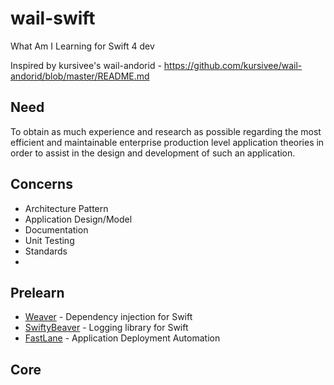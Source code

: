 # wail-swift
What Am I Learning for Swift 4 dev

Inspired by kursivee's wail-andorid - https://github.com/kursivee/wail-andorid/blob/master/README.md
## Need
To obtain as much experience and research as possible regarding the most efficient and maintainable enterprise production level application theories in order to assist in the design and development of such an application.
## Concerns
* Architecture Pattern
* Application Design/Model
* Documentation
* Unit Testing
* Standards
* 

## Prelearn
* [Weaver](https://github.com/scribd/Weaver) - Dependency injection for Swift
* [SwiftyBeaver](https://github.com/SwiftyBeaver/SwiftyBeaver) - Logging library for Swift
* [FastLane](https://fastlane.tools/) - Application Deployment Automation

## Core
